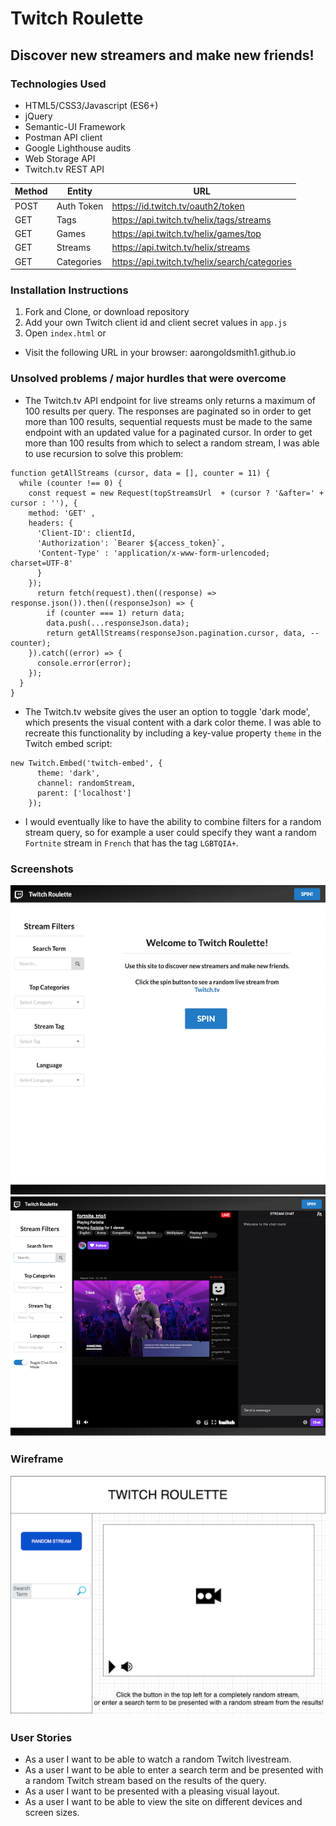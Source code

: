 # Twitch Roulette
## Discover new streamers and make new friends!

### Technologies Used
* HTML5/CSS3/Javascript (ES6+)
* jQuery
* Semantic-UI Framework
* Postman API client
* Google Lighthouse audits
* Web Storage API
* Twitch.tv REST API 

| Method | Entity | URL |
|---|---|---|
|POST| Auth Token | https://id.twitch.tv/oauth2/token |
|GET| Tags  | https://api.twitch.tv/helix/tags/streams |
|GET| Games | https://api.twitch.tv/helix/games/top |
|GET| Streams | https://api.twitch.tv/helix/streams  |
|GET| Categories | https://api.twitch.tv/helix/search/categories |

### Installation Instructions
1. Fork and Clone, or download repository
2. Add your own Twitch client id and client secret values in `app.js`
3. Open `index.html`
or
* Visit the following URL in your browser: aarongoldsmith1.github.io

### Unsolved problems / major hurdles that were overcome

* The Twitch.tv API endpoint for live streams only returns a maximum of 100 results per query.  The responses are paginated so in order to get more than 100 results, sequential requests must be made to the same endpoint with an updated value for a paginated cursor.  In order to get more than 100 results from which to select a random stream, I was able to use recursion to solve this problem:

```
function getAllStreams (cursor, data = [], counter = 11) {
  while (counter !== 0) {
    const request = new Request(topStreamsUrl  + (cursor ? '&after=' + cursor : ''), { 
    method: 'GET' ,
    headers: {
      'Client-ID': clientId,
      'Authorization': `Bearer ${access_token}`,
      'Content-Type' : 'application/x-www-form-urlencoded; charset=UTF-8'
      }
    });
      return fetch(request).then((response) => response.json()).then((responseJson) => { 
        if (counter === 1) return data;
        data.push(...responseJson.data);
        return getAllStreams(responseJson.pagination.cursor, data, --counter);
    }).catch((error) => { 
      console.error(error);
    });
  }
}
```
* The Twitch.tv website gives the user an option to toggle 'dark mode', which presents the visual content with a dark color theme.  I was able to recreate this functionality by including a key-value property `theme` in the Twitch embed script: 

```
new Twitch.Embed('twitch-embed', {
      theme: 'dark',
      channel: randomStream,
      parent: ['localhost']
    });
```
* I would eventually like to have the ability to combine filters for a random stream query, so for example a user could specify they want a random `Fortnite` stream in `French` that has the tag `LGBTQIA+`.

### Screenshots

![](./images/Screenshot1.png )
![](./images/Screenshot2.png)

### Wireframe

![](./images/Wireframe.png)

### User Stories
* As a user I want to be able to watch a random Twitch livestream.
* As a user I want to be able to enter a search term and be presented with a random Twitch stream based on the results of the query.
* As a user I want to be presented with a pleasing visual layout.
* As a user I want to be able to view the site on different devices and screen sizes.

